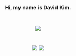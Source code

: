 <div align="center">

<br/> 

### Hi, my name is David Kim.

<br/>

  <a href="https://github.com/HiMyNameIsDavidKim/Study" target="_blank"><img src="https://img.shields.io/badge/Study-282828?style=flat-square&logo=Bookstack&logoColor=white"/></a>

<br/>

  <a href="https://www.instagram.com/ga_lahm/" target="_blank"><img src="https://img.shields.io/badge/Instagram-CB3F7C?style=flat-square&logo=Instagram&logoColor=white"/></a>
  <a href="mailto:rkfka1401@gmail.com" target="_blank"><img src="https://img.shields.io/badge/Gmail-EA4335?style=flat-square&logo=Gmail&logoColor=white"/></a>
